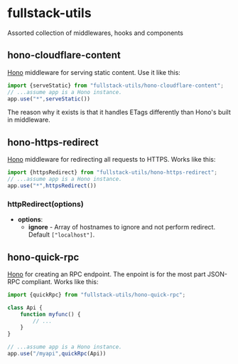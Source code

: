 # fullstack-utils
Assorted collection of middlewares, hooks and components

## hono-cloudflare-content
[Hono](https://hono.dev/) middleware for serving static content. Use it like this:
```javascript
import {serveStatic} from "fullstack-utils/hono-cloudflare-content";
// ...assume app is a Hono instance.
app.use("*",serveStatic())
```
The reason why it exists is that it handles ETags differently than Hono's built in middleware.

## hono-https-redirect
[Hono](https://hono.dev/) middleware for redirecting all requests to HTTPS. Works like this:
```javascript
import {httpsRedirect} from "fullstack-utils/hono-https-redirect";
// ...assume app is a Hono instance.
app.use("*",httpsRedirect())
```
### httpRedirect(options)
* __options__:
  * __ignore__ - Array of hostnames to ignore and not perform redirect. Default `["localhost"]`.

## hono-quick-rpc
[Hono](https://hono.dev/) for creating an RPC endpoint. The enpoint is for the most part JSON-RPC
compliant. Works like this:

```javascript
import {quickRpc} from "fullstack-utils/hono-quick-rpc";

class Api {
    function myfunc() {
        // ...
    }
}

// ...assume app is a Hono instance.
app.use("/myapi",quickRpc(Api))
```
